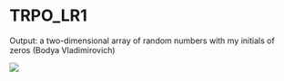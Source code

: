 # TRPO_LR1

Output: a two-dimensional array of random numbers with my initials of zeros (Bodya Vladimirovich)

![](https://github.com/Bodya70rus/TRPO_LR1/blob/main/Result.png)
